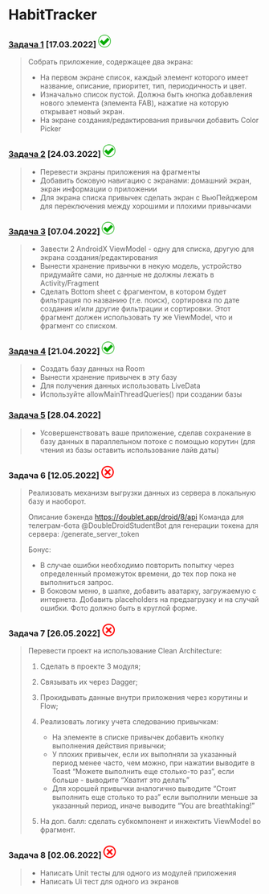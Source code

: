 # HabitTracker

### [Задача 1](../../tree/task1) [17.03.2022] <img src="/img/y.png" width="25">

> Собрать приложение, содержащее два экрана:
>
> * На первом экране список, каждый элемент которого имеет название, описание, приоритет, тип, периодичность и цвет.
> * Изначально список пустой. Должна быть кнопка добавления нового элемента (элемента FAB), нажатие на которую открывает новый экран.
> * На экране создания/редактирования привычки добавить Color Picker

### [Задача 2](../../tree/task2) [24.03.2022] <img src="/img/y.png" width="25">

> * Перевести экраны приложения на фрагменты
> * Добавить боковую навигацию с экранами: домашний экран, экран информации о приложении
> * Для экрана списка привычек сделать экран с ВьюПейджером для переключения между хорошими и плохими привычками

### [Задача 3](../../tree/task3) [07.04.2022] <img src="/img/y.png" width="25">

> * Завести 2 AndroidX ViewModel - одну для списка, другую для экрана создания/редактирования
> * Вынести хранение привычки в некую модель, устройство придумайте сами, но данные не должны лежать в Activity/Fragment
> * Сделать Bottom sheet с фрагментом, в котором будет фильтрация по названию (т.е. поиск), сортировка по дате создания и/или другие фильтрации и сортировки.
> Этот фрагмент должен использовать ту же ViewModel, что и фрагмент со списком.



### [Задача 4](../../tree/task4) [21.04.2022] <img src="/img/y.png" width="25">

> * Создать базу данных на Room
> * Вынести хранение привычек в эту базу
> * Для получения данных использовать LiveData
> * Используйте allowMainThreadQueries() при создании базы

### [Задача 5](../../tree/task5) [28.04.2022]

> * Усовершенствовать ваше приложение, сделав сохранение в базу данных в параллельном потоке с помощью корутин (для чтения из базы оставить использование лайв даты)

### Задача 6 [12.05.2022] <img src="/img/n.png" width="25">

> Реализовать механизм выгрузки данных из сервера в локальную базу и
> наоборот.
>
> Описание бэкенда https://doublet.app/droid/8/api
> Команда для телеграм-бота @DoubleDroidStudentBot для генерации токена для сервера: /generate_server_token
>
> Бонус:
> * В случае ошибки необходимо повторить попытку через определенный
> промежуток времени, до тех пор пока не выполниться запрос.
> * В боковом меню, в шапке, добавить аватарку, загружаемую с интернета.
> Добавить placeholders на предзагрузку и на случай ошибки. Фото
> должно быть в круглой форме.

### Задача 7 [26.05.2022] <img src="/img/n.png" width="25">

> Перевести проект на использование Clean Architecture:
>
> 1. Сделать в проекте 3 модуля;
> 2. Связывать их через Dagger;
> 3. Прокидывать данные внутри приложения через корутины и Flow;
> 4. Реализовать логику учета следованию привычкам:
>       * На элементе в списке привычек добавить кнопку выполнения
>   действия привычки;
>       * У плохих привычек, если их выполняли за указанный период менее
>   часто, чем можно, при нажатии выводите в Toast “Можете выполнить
>   еще столько-то раз”, если больше - выводите “Хватит это делать”
>       * Для хорошей привычки аналогично выводите “Стоит выполнить еще
>   столько то раз” если выполнили меньше за указанный период, иначе
>   выводите “You are breathtaking!”
>
> 5. На доп. балл: сделать субкомпонент и инжектить ViewModel во фрагмент.

### Задача 8 [02.06.2022] <img src="/img/n.png" width="25">

> * Написать Unit тесты для одного из модулей приложения
> * Написать Ui тест для одного из экранов
